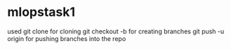 # mlopstask1
used git clone <URL> for cloning 
git checkout -b <branches> for creating branches 
git push -u origin <branches> for pushing branches into the repo
